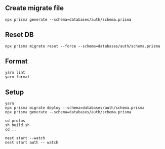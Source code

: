 ## Create migrate file
```
npx prisma generate --schema=databases/auth/schema.prisma
```

## Reset DB
```
npx prisma migrate reset --force --schema=databases/auth/schema.prisma
```

## Format
```
yarn lint
yarn format
```

## Setup
```
yarn
npx prisma migrate deploy --schema=databases/auth/schema.prisma
npx prisma generate --schema=databases/auth/schema.prisma

cd protos
sh build.sh
cd ..

nest start --watch
nest start auth -- watch
```